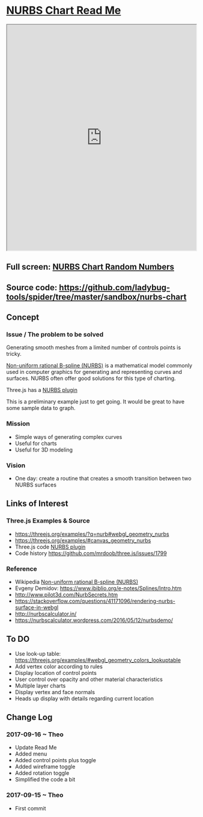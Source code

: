 <span style=display:none; >[You are now in a GitHub source code view - click this link to view Read Me file as a web page]( http://ladybug-tools.github.io/spider/#sandbox/nurbs-chart/README.md "View file as a web page." ) </span>


[NURBS Chart Read Me]( #README.md )
====

<iframe class=iframeReadMe src=http://www.ladybug.tools/spider/sandbox/nurbs-chart/index.html width=100% height=600px onload=this.contentWindow.controls.enableZoom=false; >It would be nice if this text were not visible here.</iframe>

## Full screen: [NURBS Chart Random Numbers]( http://www.ladybug.tools/spider/sandbox/nurbs-chart/index.html )

## Source code: https://github.com/ladybug-tools/spider/tree/master/sandbox/nurbs-chart


## Concept

### Issue / The problem to be solved

Generating smooth meshes from a limited number of controls points is tricky.

[Non-uniform rational B-spline (NURBS)]( https://en.wikipedia.org/wiki/Non-uniform_rational_B-spline ) is a mathematical model commonly used in computer graphics for generating and representing curves and surfaces. NURBS often offer good solutions for this type of charting.

Three.js has a [NURBS plugin]( https://github.com/mrdoob/three.js/tree/dev/examples/js/curves )

This is a preliminary example just to get going. It would be great to have some sample data to graph.


### Mission

* Simple ways of generating complex curves
* Useful for charts
* Useful for 3D modeling

### Vision

* One day: create a routine that creates a smooth transition between two NURBS surfaces 


## Links of Interest



### Three.js Examples & Source

* https://threejs.org/examples/?q=nurb#webgl_geometry_nurbs
* https://threejs.org/examples/#canvas_geometry_nurbs
* Three.js code [NURBS plugin]( https://github.com/mrdoob/three.js/tree/dev/examples/js/curves )
* Code history https://github.com/mrdoob/three.js/issues/1799


### Reference

* Wikipedia [Non-uniform rational B-spline (NURBS)]( https://en.wikipedia.org/wiki/Non-uniform_rational_B-spline )
* Evgeny Demidov: https://www.ibiblio.org/e-notes/Splines/Intro.htm
* http://www.pilot3d.com/NurbSecrets.htm
* https://stackoverflow.com/questions/41171096/rendering-nurbs-surface-in-webgl
* http://nurbscalculator.in/
* https://nurbscalculator.wordpress.com/2016/05/12/nurbsdemo/



## To DO

* Use look-up table: https://threejs.org/examples/#webgl_geometry_colors_lookuptable
* Add vertex color according to rules
* Display location of control points
* User control over opacity and other material characteristics
* Multiple layer charts
* Display vertex and face normals
* Heads up display with details regarding current location

## Change Log

### 2017-09-16 ~ Theo

* Update Read Me
* Added menu
* Added control points plus toggle
* Added wireframe toggle
* Added rotation toggle
* Simplified the code a bit


### 2017-09-15 ~ Theo

* First commit


